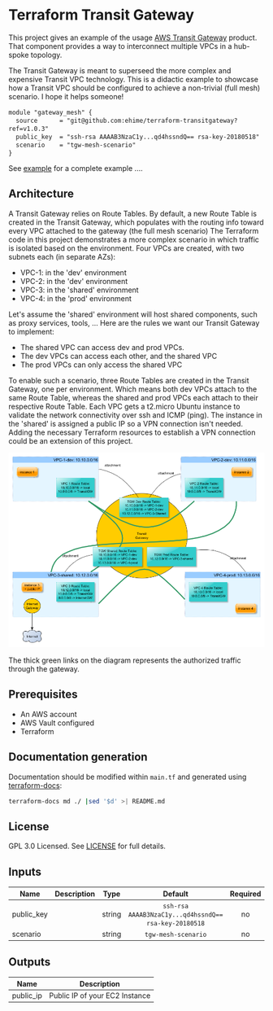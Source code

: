 # Terraform Transit Gateway

This project gives an example of the usage [AWS Transit Gateway](https://aws.amazon.com/transit-gateway/) product. That component provides a way to interconnect multiple VPCs in a hub-spoke topology.

The Transit Gateway is meant to superseed the more complex and expensive Transit VPC technology. This is a didactic example to showcase how a Transit VPC should be configured to achieve a non-trivial (full mesh) scenario. I hope it helps someone!

```hcl
module "gateway_mesh" {
  source      = "git@github.com:ehime/terraform-transitgateway?ref=v1.0.3"
  public_key  = "ssh-rsa AAAAB3NzaC1y...qd4hssndQ== rsa-key-20180518"
  scenario    = "tgw-mesh-scenario"
}
```

See [example](example) for a complete example ....


## Architecture
A Transit Gateway relies on Route Tables. By default, a new Route Table is created in the Transit Gateway, which populates with the routing info toward every VPC attached to the gateway (the full mesh scenario)
The Terraform code in this project demonstrates a more complex scenario in which traffic is isolated based on the environment. Four VPCs are created, with two subnets each (in separate AZs):
- VPC-1: in the 'dev' environment
- VPC-2: in the 'dev' environment
- VPC-3: in the 'shared' environment
- VPC-4: in the 'prod' environment

Let's assume the 'shared' environment will host shared components, such as proxy services, tools, ... Here are the rules we want our Transit Gateway to implement:
- The shared VPC can access dev and prod VPCs.
- The dev VPCs can access each other, and the shared VPC
- The prod VPCs can only access the shared VPC

To enable such a scenario, three Route Tables are created in the Transit Gateway, one per environment. Which means both dev VPCs attach to the same Route Table, whereas the shared and prod VPCs each attach to their respective Route Table. Each VPC gets a t2.micro Ubuntu instance to validate the network connectivity over ssh and ICMP (ping). The instance in the 'shared' is assigned a public IP so a VPN connection isn't needed. Adding the necessary Terraform resources to establish a VPN connection could be an extension of this project.

![transit-gateway-architecture](assets/transit-gateway.png "Transit Gateway Architecture")

The thick green links on the diagram represents the authorized traffic through the gateway.


## Prerequisites
- An AWS account
- AWS Vault configured
- Terraform


## Documentation generation
Documentation should be modified within `main.tf` and generated using [terraform-docs](https://github.com/segmentio/terraform-docs):

```bash
terraform-docs md ./ |sed '$d' >| README.md
```

## License
GPL 3.0 Licensed. See [LICENSE](https://github.com/ehime/terraform-transitgateway/tree/master/LICENSE) for full details.


## Inputs

| Name | Description | Type | Default | Required |
|------|-------------|:----:|:-----:|:-----:|
| public_key |  | string | `ssh-rsa AAAAB3NzaC1y...qd4hssndQ== rsa-key-20180518` | no |
| scenario |  | string | `tgw-mesh-scenario` | no |

## Outputs

| Name | Description |
|------|-------------|
| public_ip | Public IP of your EC2 Instance |
